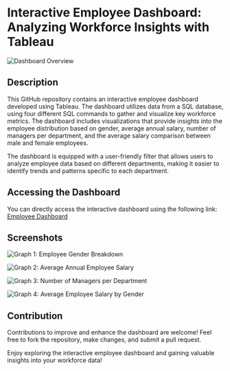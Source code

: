 # Interactive Employee Dashboard: Analyzing Workforce Insights with Tableau

![Dashboard Overview](/Dashboard_Images/overview.png)

## Description
This GitHub repository contains an interactive employee dashboard developed using Tableau. The dashboard utilizes data from a SQL database, using four different SQL commands to gather and visualize key workforce metrics. The dashboard includes visualizations that provide insights into the employee distribution based on gender, average annual salary, number of managers per department, and the average salary comparison between male and female employees.

The dashboard is equipped with a user-friendly filter that allows users to analyze employee data based on different departments, making it easier to identify trends and patterns specific to each department.

## Accessing the Dashboard
You can directly access the interactive dashboard using the following link: [Employee Dashboard](https://your-dashboard-link)

## Screenshots
![Graph 1: Employee Gender Breakdown](/Dashboard_Images/graph1.png)

![Graph 2: Average Annual Employee Salary](/Dashboard_Images/graph2.png)

![Graph 3: Number of Managers per Department](/Dashboard_Images/graph3.png)

![Graph 4: Average Employee Salary by Gender](/Dashboard_Images/graph4.png)

## Contribution
Contributions to improve and enhance the dashboard are welcome! Feel free to fork the repository, make changes, and submit a pull request.

Enjoy exploring the interactive employee dashboard and gaining valuable insights into your workforce data!
